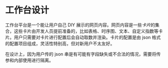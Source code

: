# 工作台设计

工作台平台是一个能让用户自己 DIY 展示的网页内容。网页内容是一些*卡片*的集合，这些卡片由开发人员提前准备的，比如表格、时序图、文本、自定义指数等卡片。用户只需要对卡片进行配置后会自动取数并渲染。卡片的配置是由 json 格式的配置项目组成，灵活性特别高，但对新用户不太友好。

在设计上，因为用户传的 json 串是有可能有字段缺失或不合法的情况，需要将传参和内部使用进行隔离。
